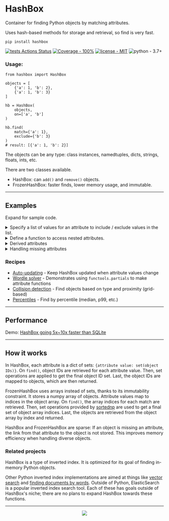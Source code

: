 # HashBox

Container for finding Python objects by matching attributes. 

Uses hash-based methods for storage and retrieval, so find is very fast.

```
pip install hashbox
```


[![tests Actions Status](https://github.com/manimino/hashbox/workflows/tests/badge.svg)](https://github.com/manimino/hashbox/actions)
[![Coverage - 100%](https://img.shields.io/static/v1?label=Coverage&message=100%&color=2ea44f)](test/cov.txt)
[![license - MIT](https://img.shields.io/static/v1?label=license&message=MIT&color=2ea44f)](/LICENSE)
![python - 3.7+](https://img.shields.io/static/v1?label=python&message=3.7%2B&color=2ea44f)


### Usage:

```
from hashbox import HashBox

objects = [
    {'a': 1, 'b': 2}, 
    {'a': 1, 'b': 3}
]

hb = HashBox(
    objects,
    on=['a', 'b']
)

hb.find(
    match={'a': 1}, 
    exclude={'b': 3}
)  
# result: [{'a': 1, 'b': 2}]
```

The objects can be any type: class instances, namedtuples, dicts, strings, floats, ints, etc.

There are two classes available.
 - HashBox: can `add()` and `remove()` objects.
 - FrozenHashBox: faster finds, lower memory usage, and immutable.

____

## Examples

Expand for sample code.

<details>
<summary>Specify a list of values for an attribute to include / exclude values in the list.</summary>
<br>


```
from hashbox import HashBox

objects = [
    {'order': 1, 'size': 'regular', 'topping': 'smothered'}, 
    {'order': 2, 'size': 'regular', 'topping': 'diced'}, 
    {'order': 3, 'size': 'large', 'topping': 'covered'},
    {'order': 4, 'size': 'triple', 'topping': 'chunked'}
]

hb = HashBox(objects, on=['size', 'topping'])

hb.find(
    match={'size': ['regular', 'large']},  # match anything with size in ['regular', 'large'] 
    exclude={'topping': 'diced'}           # exclude where topping is 'diced'
)  # result: orders 1 and 3

hb.find(
    match={},                               # match all objects
    exclude={'size': ['regular', 'large']}  # where size is not in ['regular', 'large']
)  # result: order 4

```
</details>

<details>
<summary>Define a function to access nested attributes.</summary>


```
from hashbox import HashBox

class Order:
    def __init__(self, num, size, toppings):
        self.num = num
        self.size = size
        self.toppings = toppings
        
    def __repr__(self):
        return f"order: {self.num}, size: '{self.size}', toppings: {self.toppings}"
    
objects = [
    Order(1, 'regular', ['scattered', 'smothered', 'covered']),
    Order(2, 'large', ['scattered', 'covered', 'peppered']),
    Order(3, 'large', ['scattered', 'diced', 'chunked']),
    Order(4, 'triple', ['all the way']),
]

def has_cheese(obj):
    return 'covered' in obj.toppings or 'all the way' in obj.toppings

hb = HashBox(objects, ['size', has_cheese])

# returns orders 1, 2 and 4
hb.find({has_cheese: True})  
```
</details>


<details>
<summary>Derived attributes</summary>
<br />
Find-by-function is very powerful. Here we find string objects with certain characteristics.

```
from hashbox import FrozenHashBox

objects = ['mushrooms', 'peppers', 'onions']

def o_count(obj):
    return obj.count('o')

f = FrozenHashBox(objects, [o_count, len])
f.find({len: 6})       # returns ['onions']
f.find({o_count: 2})   # returns ['mushrooms', 'onions']
```
</details>

<details>
<summary>Handling missing attributes</summary>

- Objects that are missing an attribute will not be stored under that attribute. 
- To find all objects that have an attribute, match the special value ANY. 
- To find objects missing the attribute, exclude ANY.
- In functions, raise MissingAttribute to tell HashBox the object is missing.

```
from hashbox import HashBox, ANY
from hashbox.exceptions import MissingAttribute

def get_a(obj):
    try:
        return obj['a']
    except KeyError:
        raise MissingAttribute  # tell HashBox this attribute is missing

objs = [{'a': 1}, {'a': 2}, {}]
hb = HashBox(objs, ['a', get_a])

hb.find({'a': ANY})          # result: [{'a': 1}, {'a': 2}]
hb.find({get_a: ANY})        # result: [{'a': 1}, {'a': 2}]
hb.find(exclude={'a': ANY})  # result: [{}]
```
</details>

### Recipes
 
 - [Auto-updating](https://github.com/manimino/hashbox/blob/main/examples/update.py) - Keep HashBox updated when attribute values change
 - [Wordle solver](https://github.com/manimino/hashbox/blob/main/examples/wordle.ipynb) - Demonstrates using `functools.partials` to make attribute functions
 - [Collision detection](https://github.com/manimino/hashbox/blob/main/examples/collision.py) - Find objects based on type and proximity (grid-based)
 - [Percentiles](https://github.com/manimino/hashbox/blob/main/examples/percentile.py) - Find by percentile (median, p99, etc.)

____

## Performance

Demo: [HashBox going 5x~10x faster than SQLite](https://github.com/manimino/hashbox/blob/main/examples/perf_demo.ipynb)

____

## How it works

In HashBox, each attribute is a dict of sets: `{attribute value: set(object IDs)}`. 
On `find()`, object IDs are retrieved for each attribute value. Then, set operations are applied to get the final
object ID set. Last, the object IDs are mapped to objects, which are then returned.

FrozenHashBox uses arrays instead of sets, thanks to its immutability constraint. It stores a numpy array 
of objects. Attribute values map to indices in the object array. On `find()`, the array indices for each match are 
retrieved. Then, set operations provided by [sortednp](https://pypi.org/project/sortednp/) are used to get a 
final set of object array indices. Last, the objects are retrieved from the object array by index and returned.

HashBox and FrozenHashBox are sparse: If an object is missing an attribute, the link from that attribute to the object
is not stored. This improves memory efficiency when handling diverse objects.

### Related projects

HashBox is a type of inverted index. It is optimized for its goal of finding in-memory Python objects.

Other Python inverted index implementations are aimed at things like [vector search](https://pypi.org/project/rii/) and
[finding documents by words](https://pypi.org/project/nltk/). Outside of Python, ElasticSearch is a popular inverted
index search tool. Each of these has goals outside of HashBox's niche; there are no plans to expand HashBox towards
these functions.

____

<div align="center">
  <img src="https://github.com/manimino/hashbox/blob/add_logo/img/hashbox-logo.png"><br>
</div>
